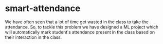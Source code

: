 # smart-attendance
We have often seen that a lot of time get wasted in the class to take the attendance. So, to tackle this problem we have designed a ML project which will automatically mark student's attendance present in the class based on their interaction in the class.
